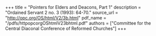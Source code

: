 +++
title = "Pointers for Elders and Deacons, Part 1"
description = "Ordained Servant 2 no. 3 (1993): 64-70."
source_url = "http://opc.org/OS/html/V2/3b.html"
pdf_name = "/pdfs/httpopcorgOShtmlV23bhtml.pdf"
authors = ["Committee for the Central Diaconal Conference of Reformed Churches"]
+++
